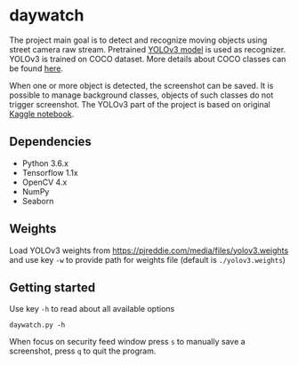 # daywatch
The project main goal is to detect and recognize moving objects using street camera raw stream. Pretrained [YOLOv3 model](https://pjreddie.com/darknet/yolo/) is used as recognizer. YOLOv3 is trained on COCO dataset. More details about COCO classes can be found [here](https://github.com/nightrome/cocostuff). 

When one or more object is detected, the screenshot can be saved. It is possible to manage background classes, objects of such classes do not trigger screenshot. The YOLOv3 part of the project is based on original [Kaggle notebook](https://www.kaggle.com/aruchomu/yolo-v3-object-detection-in-tensorflow).

## Dependencies
* Python 3.6.x
* Tensorflow 1.1x
* OpenCV 4.x
* NumPy
* Seaborn

## Weights
Load YOLOv3 weights from https://pjreddie.com/media/files/yolov3.weights and use key `-w` to provide path for weights file (default is `./yolov3.weights`)

## Getting started
Use key `-h` to read about all available options
```
daywatch.py -h
```
When focus on security feed window press `s` to manually save a screenshot, press `q` to quit the program.

